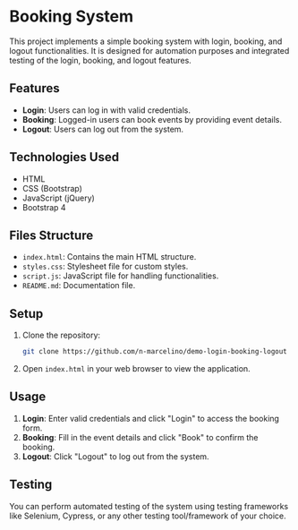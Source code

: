 # Booking System

This project implements a simple booking system with login, booking, and logout functionalities. It is designed for automation purposes and integrated testing of the login, booking, and logout features.

## Features

- **Login**: Users can log in with valid credentials.
- **Booking**: Logged-in users can book events by providing event details.
- **Logout**: Users can log out from the system.

## Technologies Used

- HTML
- CSS (Bootstrap)
- JavaScript (jQuery)
- Bootstrap 4

## Files Structure

- `index.html`: Contains the main HTML structure.
- `styles.css`: Stylesheet file for custom styles.
- `script.js`: JavaScript file for handling functionalities.
- `README.md`: Documentation file.

## Setup

1. Clone the repository:

    ```bash
    git clone https://github.com/n-marcelino/demo-login-booking-logout
    ```

2. Open `index.html` in your web browser to view the application.

## Usage

1. **Login**: Enter valid credentials and click "Login" to access the booking form.
2. **Booking**: Fill in the event details and click "Book" to confirm the booking.
3. **Logout**: Click "Logout" to log out from the system.

## Testing

You can perform automated testing of the system using testing frameworks like Selenium, Cypress, or any other testing tool/framework of your choice.
